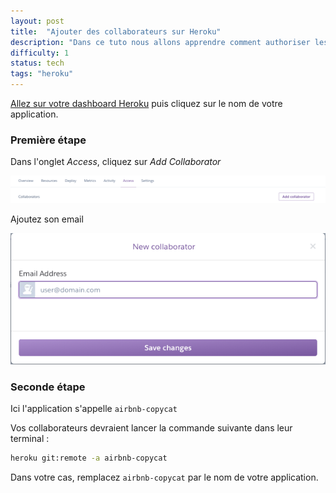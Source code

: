 ```yaml
---
layout: post
title:  "Ajouter des collaborateurs sur Heroku"
description: "Dans ce tuto nous allons apprendre comment authoriser les membres de votre équipe à pusher sur Heroku."
difficulty: 1
status: tech
tags: "heroku"
---
```


<a href="https://dashboard.heroku.com/apps" target="_blank">Allez sur votre dashboard Heroku</a> puis cliquez sur le nom de votre application.

### Première étape

Dans l'onglet *Access*, cliquez sur *Add Collaborator*

<img src="/images/posts/heroku-button.png" class="image" alt="Cliquer sur Add Collaborator">

Ajoutez son email

<img src="/images/posts/heroku-email.png" class="image" alt="Ajoutez son email rattaché à son compte Heroku">

### Seconde étape

Ici l'application s'appelle `airbnb-copycat`

Vos collaborateurs devraient lancer la commande suivante dans leur terminal :

```sh
heroku git:remote -a airbnb-copycat
```

Dans votre cas, remplacez `airbnb-copycat` par le nom de votre application.
